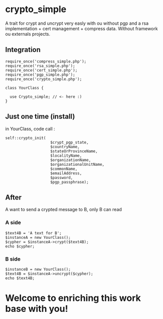 # crypto_simple

A trait for crypt and uncrypt very easly 
with ou without pgp and a rsa implementation + cert management + compress data.
Without framework ou externals projects.

## Integration
```
require_once('compress_simple.php');
require_once('rsa_simple.php');
require_once('cert_simple.php');
require_once('pgp_simple.php');
require_once('crypto_simple.php');

class YourClass {

  use Crypto_simple; // <- here :)
}
```

## Just one time (install)
in YourClass, code call :
```
self::crypto_init(
                    $crypt_pgp_state,
                    $countryName,
                    $stateOrProvinceName,
                    $localityName,
                    $organizationName,
                    $organizationalUnitName,
                    $commonName,
                    $emailAddress,
                    $password,
                    $pgp_passphrase); 
```
## After

A want to send a crypted message to B, only B can read

### A side
```
$text4B = 'A text for B';
$instanceA = new YourClass();
$cypher = $instanceA->crypt($text4B);
echo $cypher;
```
### B side
```
$instanceB = new YourClass();
$text4B = $instanceA->uncrypt($cypher);
echo $text4B;
```

# Welcome to enriching this work base with you!
